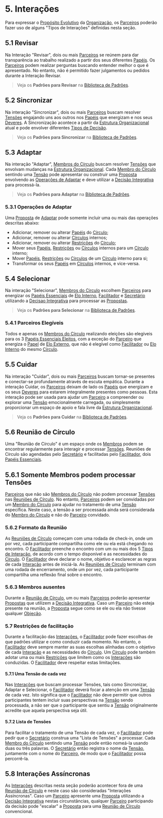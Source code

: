 # 5. <span id="interacoes">Interações</span>

Para expressar o [Propósito Evolutivo][proposito-evolutivo] da [Organização][organizacao], os [Parceiros][parceiros] poderão fazer uso de alguns "Tipos de Interações" definidas nesta seção.

## 5.1 Revisar

Na Interação "Revisar", dois ou mais [Parceiros][parceiros] se reúnem para dar transparência ao trabalho realizado a partir dos seus diferentes [Papéis][papeis]. Os [Parceiros][parceiros] podem realizar perguntas buscando entender melhor o que é apresentado. No entanto, não é permitido fazer julgamentos ou pedidos durante a Interação Revisar.

> Veja os **Padrões para Revisar** na [Biblioteca de Padrões](../biblioteca/README.md).

## 5.2 Sincronizar

Na interação "Sincronizar", dois ou mais [Parceiros][parceiros] buscam resolver [Tensões][tensoes] engajando uns aos outros nos [Papéis][papeis] que energizam e nos seus [Deveres][deveres]. A Sincronização acontece a partir da [Estrutura Organizacional][estrutura-organizacional] atual e pode envolver diferentes [Tipos de Decisão][tipos-de-decisao].

> Veja os **Padrões para Sincronizar** na [Biblioteca de Padrões](../biblioteca/README.md).

## 5.3 <span id="adaptar">Adaptar</span>

Na interação "Adaptar", [Membros do Círculo][membros-do-circulo] buscam resolver [Tensões][tensoes] que envolvam mudanças na [Estrutura Organizacional][estrutura-organizacional]. Cada [Membro do Círculo][membros-do-circulo] sentindo uma [Tensão][tensoes] pode apresentar ou construir uma [Proposta][propostas] envolvendo as [Operações de Adaptar][operacoes-de-adaptar] e deve utilizar a [Decisão Integrativa][decisao-integrativa] para processá-la.

> Veja os **Padrões para Adaptar** na [Biblioteca de Padrões](../biblioteca/README.md).

### 5.3.1 <span id="operacoes-de-adaptar">Operações de Adaptar</span>

Uma [Proposta][propostas] de [Adaptar][adaptar] pode somente incluir uma ou mais das operações descritas abaixo:

* Adicionar, remover ou alterar [Papéis][papeis] do [Círculo][circulos];
* Adicionar, remover ou alterar [Círculos][circulos] internos;
* Adicionar, remover ou alterar [Restrições][restricoes] do [Círculo][circulos];
* Mover seus [Papéis][papeis], [Restrições][restricoes] ou [Círculos][circulos] internos para um [Círculo][circulos] interno;
* Mover [Papéis][papeis], [Restrições][restricoes] ou [Círculos][circulos] de um [Círculo][circulos] interno para si;
* Transformar os seus [Papéis][papeis] em [Círculos][circulos] internos, e vice-versa.

## 5.4 Selecionar

Na interação "Selecionar", [Membros do Circulo][membros-do-circulo] escolhem [Parceiros][parceiros] para energizar os [Papéis Essenciais][papeis-essenciais] de [Elo Interno][elo-interno], [Facilitador][facilitador] e [Secretário][secretario] utilizando a [Decisao Integrativa][decisao-integrativa] para processar as [Propostas][propostas].

> Veja os **Padrões para Selecionar** na [Biblioteca de Padrões](../biblioteca/README.md).

### 5.4.1 Parceiros Elegíveis

Todos e apenas os [Membros do Círculo][membros-do-circulo] realizando eleições são elegíveis para os 3 [Papéis Essenciais Eleitos][papeis-essenciais-eleitos], com a exceção do [Parceiro][parceiros] que energiza o [Papel][papeis] de [Elo Externo][elo-externo], que não é elegível como [Facilitador][facilitador] ou [Elo Interno][elo-interno] do mesmo [Círculo][circulos].

## 5.5 Cuidar

Na interação "Cuidar", dois ou mais [Parceiros][parceiros] buscam tornar-se presentes e conectar-se profundamente através de escuta empática. Durante a interação Cuidar, os [Parceiros][parceiros] deixam de lado os [Papéis][papeis] que energizam e os seus [Deveres][deveres] para estarem integralmente presentes como pessoas. Esta interação pode ser usada para ajudar um [Parceiro][parceiros] a compreender ou explorar uma [Tensão][tensoes] emocionalmente carregada, ou simplesmente proporcionar um espaço de apoio e fala livre da [Estrutura Organizacional][estrutura-organizacional].

> Veja os **Padrões para Cuidar** na [Biblioteca de Padrões](../biblioteca/README.md).

## 5.6 <span id="reuniao-de-circulo">Reunião de Círculo</span>

Uma "Reunião de Círculo" é um espaço onde os [Membros][membros-do-circulo] podem se encontrar regularmente para interagir e processar [Tensões][tensoes]. Reuniões de Círculo são agendadas pelo [Secretário][secretario] e facilitadas pelo [Facilitador][facilitador], dois [Papéis Essenciais][papeis-essenciais].

## 5.6.1 <span id="somente-membros-podem-processar-tensoes">Somente Membros podem processar Tensões</span>

[Parceiros][parceiros] que não são [Membros do Círculo][membros-do-circulo] não podem processar [Tensões][tensoes] nas [Reuniões de Círculo][reunioes]. No entanto, [Parceiros][parceiros] podem ser convidadas por um [Membro do Círculo][membros-do-circulo] para ajudar no tratamento de uma [Tensão][tensoes] específica. Neste caso, a tensão a ser processada ainda será considerada do [Membro do Círculo][membros-do-circulo] e não do [Parceiro][parceiros] convidado.

### 5.6.2 <span id="formato-da-reuniao">Formato da Reunião</span>

As [Reuniões de Círculo][reunioes] começam com uma rodada de check-in, onde um por vez, cada participante compartilha como ele ou ela está chegando no encontro. O [Facilitador][facilitador] preenche o encontro com um ou mais dos 5 [Tipos de Interação][interacoes], de acordo com o tempo disponível e as necessidades do [Círculo][circulos]. O [Facilitador][facilitador] deve declarar o nome, objetivo e esclarecer as regras de cada [Interação][interacoes] antes de iniciá-la. As [Reuniões de Círculo][reunioes] terminam com uma rodada de encerramento, onde um por vez, cada participante compartilha uma reflexão final sobre o encontro.

### 5.6.3 Membros ausentes

Durante a [Reunião de Círculo][reunioes], um ou mais [Parceiros][parceiros] poderão apresentar [Propostas][propostas] que utilizem a [Decisão Integrativa][decisao-integrativa]. Caso um [Parceiro][parceiros] não esteja presente na reunião, a [Proposta][propostas] segue como se ele ou ela não tivesse qualquer [Objeção][objecoes].

### 5.7 <span id="restricoes-de-facilitacao">Restrições de facilitação</span>

Durante a facilitação das [Interações][interacoes], o [Facilitador][facilitador] pode fazer escolhas de que padrões utilizar e como conduzir cada momento. No entanto, o [Facilitador][facilitador] deve sempre manter as suas escolhas alinhadas com o objetivo de cada [Interação][interacoes] e as necessidades do [Círculo][circulos]. Um [Círculo][circulos] pode também adotar uma ou mais [Restrições][restricoes] que limitem como os [Interações][interacoes] são conduzidas. O [Facilitador][facilitador] deve respeitar estas limitações.

#### 5.7.1 Uma Tensão de cada vez

Nas [Interações][interacoes] que buscam processar Tensões, tais como Sincronizar, Adaptar e Selecionar, o [Facilitador][facilitador] deverá focar a atenção em uma [Tensão][tensoes] de cada vez. Isto significa que o [Facilitador][facilitador] não deve permitir que outros participantes tentem incluir suas perspectivas na [Tensão][tensoes] sendo processada, a não ser que o participante que sentiu a [Tensão][tensoes] originalmente acredite que aquela perspectiva seja útil.

#### 5.7.2 Lista de Tensões

Para facilitar o tratamento de uma Tensão de cada vez, o [Facilitador][facilitador] pode pedir que o [Secretário][secretario] construa uma "Lista de Tensões" a processar. Cada [Membro do Círculo][membros-do-circulo] sentindo uma [Tensão][tensoes] pode então nomeá-la usando duas ou três palavras. O [Secretário][secretario] então registra o nome da [Tensão][tensoes], juntamente com o nome do [Parceiro][parceiros], de modo que o [Facilitador](#papeis-essenciais.md#facilitador) possa percorrê-la.

## 5.8 Interações Assíncronas

As [Interações][interacoes] descritas nesta seção poderão acontecer fora de uma [Reunião de Círculo][reunioes] e neste caso são consideradas "Interações Assíncronas". Caso um [Parceiro][parceiros] apresente uma [Proposta][propostas] utilizando a [Decisão Integrativa][decisao-integrativa] nestas circunstâncias, qualquer [Parceiro][parceiros] participando da decisão pode "escalar" a [Proposta][propostas] para uma [Reunião de Círculo][reunioes] convencional.

[proposito-evolutivo]: organizacao.md#proposito-evolutivo
[organizacao]: organizacao.md
[tensoes]: organizacao.md#tensoes
[parceiros]: organizacao.md#parceiros

[estrutura-organizacional]: estrutura-organizacional.md
[membros-do-circulo]: estrutura-organizacional.md#membros-do-circulo
[papeis]: estrutura-organizacional.md#papeis
[restricoes]: estrutura-organizacional.md#restricoes
[circulos]: estrutura-organizacional.md#circulos

[tipos-de-decisao]: decisoes.md
[decisao-integrativa]: decisoes.md#decisao-integrativa
[propostas]: decisoes.md#proposta
[objecoes]: deisoes.md#objecoes

[deveres]: direitos-e-deveres.md

[interacoes]: #interacoes
[adaptar]: #adaptar
[operacoes-de-adaptar]: #operacoes-de-adaptar
[reunioes]: #reuniao-de-circulo

[papeis-essenciais]: papeis-essenciais.md
[papeis-essenciais-eleitos]: papeis-essenciais.md#papeis-essenciais-eleitos
[elo-externo]: papeis-essenciais.md#elo-externo
[elo-interno]: papeis-essenciais.md#elo-interno
[facilitador]: papeis-essenciais.md#facilitador
[secretario]: papeis-essenciais.md#secretario
